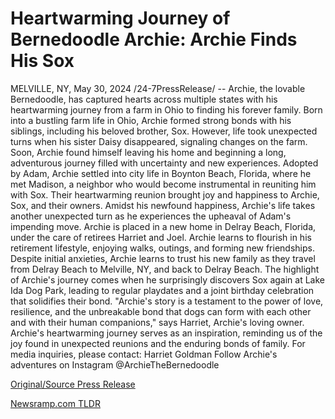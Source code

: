 # Heartwarming Journey of Bernedoodle Archie: Archie Finds His Sox

MELVILLE, NY, May 30, 2024 /24-7PressRelease/ -- Archie, the lovable Bernedoodle, has captured hearts across multiple states with his heartwarming journey from a farm in Ohio to finding his forever family.  Born into a bustling farm life in Ohio, Archie formed strong bonds with his siblings, including his beloved brother, Sox. However, life took unexpected turns when his sister Daisy disappeared, signaling changes on the farm. Soon, Archie found himself leaving his home and beginning a long, adventurous journey filled with uncertainty and new experiences.  Adopted by Adam, Archie settled into city life in Boynton Beach, Florida, where he met Madison, a neighbor who would become instrumental in reuniting him with Sox. Their heartwarming reunion brought joy and happiness to Archie, Sox, and their owners. Amidst his newfound happiness, Archie's life takes another unexpected turn as he experiences the upheaval of Adam's impending move.  Archie is placed in a new home in Delray Beach, Florida, under the care of retirees Harriet and Joel. Archie learns to flourish in his retirement lifestyle, enjoying walks, outings, and forming new friendships. Despite initial anxieties, Archie learns to trust his new family as they travel from Delray Beach to Melville, NY, and back to Delray Beach.  The highlight of Archie's journey comes when he surprisingly discovers Sox again at Lake Ida Dog Park, leading to regular playdates and a joint birthday celebration that solidifies their bond.  "Archie's story is a testament to the power of love, resilience, and the unbreakable bond that dogs can form with each other and with their human companions," says Harriet, Archie's loving owner.  Archie's heartwarming journey serves as an inspiration, reminding us of the joy found in unexpected reunions and the enduring bonds of family.  For media inquiries, please contact: Harriet Goldman  Follow Archie's adventures on Instagram @ArchieTheBernedoodle 

[Original/Source Press Release](https://www.24-7pressrelease.com/press-release/511271/heartwarming-journey-of-bernedoodle-archie-archie-finds-his-sox) 

[Newsramp.com TLDR](https://newsramp.com/None) 